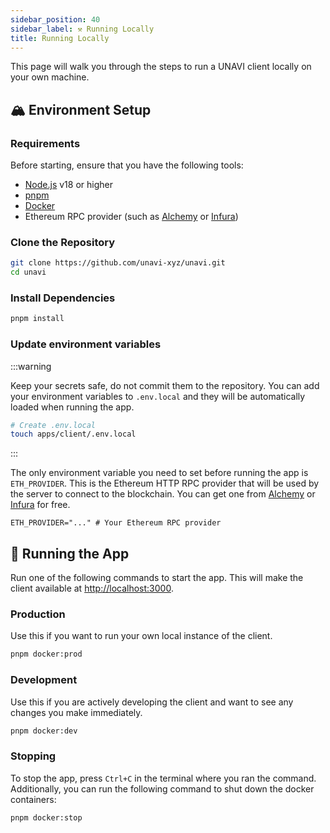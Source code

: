 ```yaml
---
sidebar_position: 40
sidebar_label: ⚒️ Running Locally
title: Running Locally
---
```


This page will walk you through the steps to run a UNAVI client locally on your own machine.

## 🏔️ Environment Setup

### Requirements

Before starting, ensure that you have the following tools:

- [Node.js](https://nodejs.org/) v18 or higher
- [pnpm](https://pnpm.io/)
- [Docker](https://www.docker.com/)
- Ethereum RPC provider (such as [Alchemy](https://www.alchemy.com/) or [Infura](https://infura.io/))

### Clone the Repository

```bash
git clone https://github.com/unavi-xyz/unavi.git
cd unavi
```

### Install Dependencies

```bash
pnpm install
```

### Update environment variables

:::warning

Keep your secrets safe, do not commit them to the repository. You can add your environment variables to `.env.local` and they will be automatically loaded when running the app.

```bash
# Create .env.local
touch apps/client/.env.local
```

:::

The only environment variable you need to set before running the app is `ETH_PROVIDER`. This is the Ethereum HTTP RPC provider that will be used by the server to connect to the blockchain. You can get one from [Alchemy](https://www.alchemy.com/) or [Infura](https://infura.io/) for free.

```env title=".env.local"
ETH_PROVIDER="..." # Your Ethereum RPC provider
```

## 🐋 Running the App

Run one of the following commands to start the app. This will make the client available at [http://localhost:3000](http://localhost:3000).

### Production

Use this if you want to run your own local instance of the client.

```bash
pnpm docker:prod
```

### Development

Use this if you are actively developing the client and want to see any changes you make immediately.

```bash
pnpm docker:dev
```

### Stopping

To stop the app, press `Ctrl+C` in the terminal where you ran the command. Additionally, you can run the following command to shut down the docker containers:

```bash
pnpm docker:stop
```
